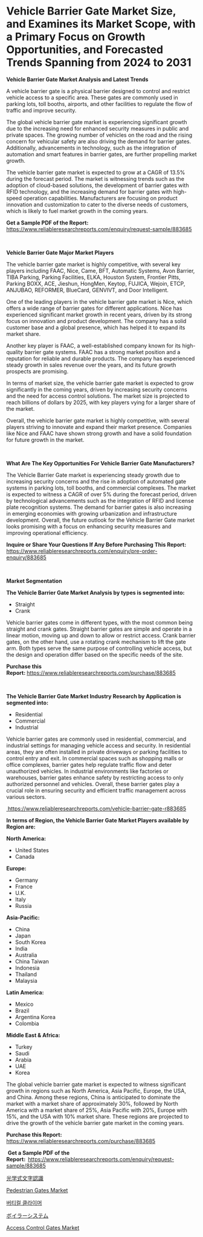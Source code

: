 <p><h1>Vehicle Barrier Gate Market Size, and Examines its Market Scope, with a Primary Focus on Growth Opportunities, and Forecasted Trends Spanning from 2024 to 2031</h1></p><p><strong>Vehicle Barrier Gate Market Analysis and Latest Trends</strong></p>
<p><p>A vehicle barrier gate is a physical barrier designed to control and restrict vehicle access to a specific area. These gates are commonly used in parking lots, toll booths, airports, and other facilities to regulate the flow of traffic and improve security.</p><p>The global vehicle barrier gate market is experiencing significant growth due to the increasing need for enhanced security measures in public and private spaces. The growing number of vehicles on the road and the rising concern for vehicular safety are also driving the demand for barrier gates. Additionally, advancements in technology, such as the integration of automation and smart features in barrier gates, are further propelling market growth.</p><p>The vehicle barrier gate market is expected to grow at a CAGR of 13.5% during the forecast period. The market is witnessing trends such as the adoption of cloud-based solutions, the development of barrier gates with RFID technology, and the increasing demand for barrier gates with high-speed operation capabilities. Manufacturers are focusing on product innovation and customization to cater to the diverse needs of customers, which is likely to fuel market growth in the coming years.</p></p>
<p><strong>Get a Sample PDF of the Report:&nbsp;</strong> <a href="https://www.reliableresearchreports.com/enquiry/request-sample/883685">https://www.reliableresearchreports.com/enquiry/request-sample/883685</a></p>
<p>&nbsp;</p>
<p><strong>Vehicle Barrier Gate Major Market Players</strong></p>
<p><p>The vehicle barrier gate market is highly competitive, with several key players including FAAC, Nice, Came, BFT, Automatic Systems, Avon Barrier, TIBA Parking, Parking Facilities, ELKA, Houston System, Frontier Pitts, Parking BOXX, ACE, Jieshun, HongMen, Keytop, FUJICA, Wejoin, ETCP, ANJUBAO, REFORMER, BlueCard, GENVIVT, and Door Intelligent. </p><p>One of the leading players in the vehicle barrier gate market is Nice, which offers a wide range of barrier gates for different applications. Nice has experienced significant market growth in recent years, driven by its strong focus on innovation and product development. The company has a solid customer base and a global presence, which has helped it to expand its market share.</p><p>Another key player is FAAC, a well-established company known for its high-quality barrier gate systems. FAAC has a strong market position and a reputation for reliable and durable products. The company has experienced steady growth in sales revenue over the years, and its future growth prospects are promising.</p><p>In terms of market size, the vehicle barrier gate market is expected to grow significantly in the coming years, driven by increasing security concerns and the need for access control solutions. The market size is projected to reach billions of dollars by 2025, with key players vying for a larger share of the market.</p><p>Overall, the vehicle barrier gate market is highly competitive, with several players striving to innovate and expand their market presence. Companies like Nice and FAAC have shown strong growth and have a solid foundation for future growth in the market.</p></p>
<p>&nbsp;</p>
<p><strong>What Are The Key Opportunities For Vehicle Barrier Gate Manufacturers?</strong></p>
<p><p>The Vehicle Barrier Gate market is experiencing steady growth due to increasing security concerns and the rise in adoption of automated gate systems in parking lots, toll booths, and commercial complexes. The market is expected to witness a CAGR of over 5% during the forecast period, driven by technological advancements such as the integration of RFID and license plate recognition systems. The demand for barrier gates is also increasing in emerging economies with growing urbanization and infrastructure development. Overall, the future outlook for the Vehicle Barrier Gate market looks promising with a focus on enhancing security measures and improving operational efficiency.</p></p>
<p><strong>Inquire or Share Your Questions If Any Before Purchasing This Report:</strong> <a href="https://www.reliableresearchreports.com/enquiry/pre-order-enquiry/883685">https://www.reliableresearchreports.com/enquiry/pre-order-enquiry/883685</a></p>
<p>&nbsp;</p>
<p><strong>Market Segmentation</strong></p>
<p><strong>The Vehicle Barrier Gate Market Analysis by types is segmented into:</strong></p>
<p><ul><li>Straight</li><li>Crank</li></ul></p>
<p><p>Vehicle barrier gates come in different types, with the most common being straight and crank gates. Straight barrier gates are simple and operate in a linear motion, moving up and down to allow or restrict access. Crank barrier gates, on the other hand, use a rotating crank mechanism to lift the gate arm. Both types serve the same purpose of controlling vehicle access, but the design and operation differ based on the specific needs of the site.</p></p>
<p><strong>Purchase this Report:&nbsp;</strong><a href="https://www.reliableresearchreports.com/purchase/883685">https://www.reliableresearchreports.com/purchase/883685</a></p>
<p>&nbsp;</p>
<p><strong>The Vehicle Barrier Gate Market Industry Research by Application is segmented into:</strong></p>
<p><ul><li>Residential</li><li>Commercial</li><li>Industrial</li></ul></p>
<p><p>Vehicle barrier gates are commonly used in residential, commercial, and industrial settings for managing vehicle access and security. In residential areas, they are often installed in private driveways or parking facilities to control entry and exit. In commercial spaces such as shopping malls or office complexes, barrier gates help regulate traffic flow and deter unauthorized vehicles. In industrial environments like factories or warehouses, barrier gates enhance safety by restricting access to only authorized personnel and vehicles. Overall, these barrier gates play a crucial role in ensuring security and efficient traffic management across various sectors.</p></p>
<p><a href="https://www.reliableresearchreports.com/vehicle-barrier-gate-r883685">&nbsp;https://www.reliableresearchreports.com/vehicle-barrier-gate-r883685</a></p>
<p><strong>In terms of Region, the Vehicle Barrier Gate Market Players available by Region are:</strong></p>
<p>
    <p> <strong> North America: </strong>
        <ul>
            <li>United States</li>
            <li>Canada</li>
        </ul>
        </p> 
    <p> <strong> Europe: </strong>
        <ul>
            <li>Germany</li>
            <li>France</li>
            <li>U.K.</li>
            <li>Italy</li>
            <li>Russia</li>
        </ul>
        </p> 
    <p> <strong> Asia-Pacific: </strong>
        <ul>
            <li>China</li>
            <li>Japan</li>
            <li>South Korea</li>
            <li>India</li>
            <li>Australia</li>
            <li>China Taiwan</li>
            <li>Indonesia</li>
            <li>Thailand</li>
            <li>Malaysia</li>
        </ul>
        </p> 
    <p> <strong> Latin America: </strong>
        <ul>
            <li>Mexico</li>
            <li>Brazil</li>
            <li>Argentina Korea</li>
            <li>Colombia</li>
        </ul>
        </p> 
    <p> <strong> Middle East & Africa: </strong>
        <ul>
            <li>Turkey</li>
            <li>Saudi</li>
            <li>Arabia</li>
            <li>UAE</li>
            <li>Korea</li>
        </ul>
    </p>
    </p>
<p><p>The global vehicle barrier gate market is expected to witness significant growth in regions such as North America, Asia Pacific, Europe, the USA, and China. Among these regions, China is anticipated to dominate the market with a market share of approximately 30%, followed by North America with a market share of 25%, Asia Pacific with 20%, Europe with 15%, and the USA with 10% market share. These regions are projected to drive the growth of the vehicle barrier gate market in the coming years.</p></p>
<p><strong>Purchase this Report: </strong><a href="https://www.reliableresearchreports.com/purchase/883685">https://www.reliableresearchreports.com/purchase/883685</a></p>
<p>&nbsp;<strong>Get a Sample PDF of the Report:&nbsp;&nbsp;</strong><a href="https://www.reliableresearchreports.com/enquiry/request-sample/883685">https://www.reliableresearchreports.com/enquiry/request-sample/883685</a></p>
<p><strong></strong></p>
<p><p><a href="https://medium.com/@stantonhane1/%E5%85%89%E5%AD%A6%E6%96%87%E5%AD%97%E8%AA%8D%E8%AD%98%E5%B8%82%E5%A0%B4-%E6%88%90%E5%8A%9F%E3%81%99%E3%82%8B%E3%83%93%E3%82%B8%E3%83%8D%E3%82%B9%E6%88%A6%E7%95%A5%E3%81%AE%E9%8D%B52031%E5%B9%B4%E3%81%BE%E3%81%A7%E3%81%AE%E4%BA%88%E6%B8%AC-23530f497315">光学式文字認識</a></p><p><a href="https://github.com/okotobwrhuteie/Market-Research-Report-List-2/blob/main/pedestrian-gates-market.md">Pedestrian Gates Market</a></p><p><a href="https://medium.com/@lolitanader1/%EC%88%98%EC%A7%81-%EB%93%B1%EB%B0%98%EA%B8%B0-%EC%8B%9C%EC%9E%A5-%EB%8F%99%ED%96%A5-%EB%B0%8F-%EC%8B%9C%EC%9E%A5-%EB%B6%84%EC%84%9D%EC%9D%80-2024-2031%EB%85%84%EC%9D%98-%EC%98%88%EC%B8%A1%EB%90%A9%EB%8B%88%EB%8B%A4-656ad17fc598">버티컬 클라이머</a></p><p><a href="https://medium.com/@raideochran7856/%E3%83%9C%E3%82%A4%E3%83%A9%E3%83%BC%E3%82%B7%E3%82%B9%E3%83%86%E3%83%A0%E3%81%AE%E5%B8%82%E5%A0%B4%E5%8B%95%E5%90%91%E3%81%A8%E5%B8%82%E5%A0%B4%E5%88%86%E6%9E%90%E3%81%AF-2024%E5%B9%B4%E3%81%8B%E3%82%892031%E5%B9%B4%E3%81%BE%E3%81%A7%E3%81%AE%E6%9C%9F%E9%96%93%E3%81%AB%E4%BA%88%E6%B8%AC%E3%81%95%E3%82%8C%E3%81%A6%E3%81%84%E3%81%BE%E3%81%99-d8e77e9bcd39">ボイラーシステム</a></p><p><a href="https://github.com/myacatherineblakecaczo9vcsw/Market-Research-Report-List-2/blob/main/access-control-gates-market.md">Access Control Gates Market</a></p></p>